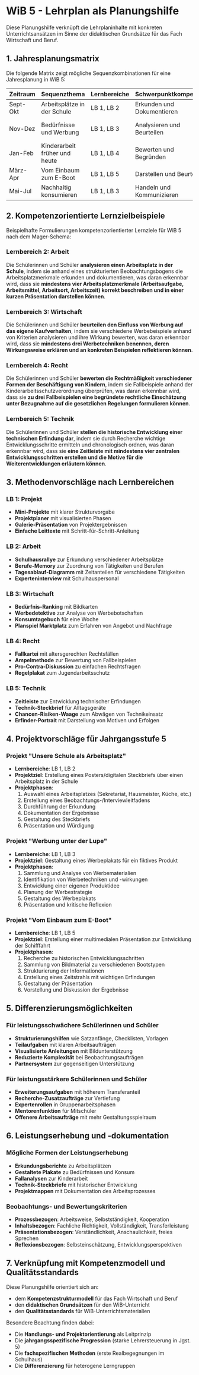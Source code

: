 # WiB 5 - Lehrplan als Planungshilfe

Diese Planungshilfe verknüpft die Lehrplaninhalte mit konkreten Unterrichtsansätzen im Sinne der didaktischen Grundsätze für das Fach Wirtschaft und Beruf.

## 1. Jahresplanungsmatrix

Die folgende Matrix zeigt mögliche Sequenzkombinationen für eine Jahresplanung in WiB 5:

| Zeitraum | Sequenzthema | Lernbereiche | Schwerpunktkompetenz | Verknüpfungspotenzial |
|----------|--------------|--------------|----------------------|------------------------|
| Sept-Okt | Arbeitsplätze in der Schule | LB 1, LB 2 | Erkunden und Dokumentieren | GPG (Schule als Lern- und Arbeitsort) |
| Nov-Dez | Bedürfnisse und Werbung | LB 1, LB 3 | Analysieren und Beurteilen | Deutsch (Werbetexte), Kunst (Werbegestaltung) |
| Jan-Feb | Kinderarbeit früher und heute | LB 1, LB 4 | Bewerten und Begründen | GPG (Industrialisierung, Kinderalltag) |
| März-Apr | Vom Einbaum zum E-Boot | LB 1, LB 5 | Darstellen und Beurteilen | Werken (einfache Modelle) |
| Mai-Jul | Nachhaltig konsumieren | LB 1, LB 3 | Handeln und Kommunizieren | Ernährung und Soziales (Einkauf, Lebensmittel) |

## 2. Kompetenzorientierte Lernzielbeispiele

Beispielhafte Formulierungen kompetenzorientierter Lernziele für WiB 5 nach dem Mager-Schema:

### Lernbereich 2: Arbeit
Die Schülerinnen und Schüler **analysieren einen Arbeitsplatz in der Schule**, indem sie anhand eines strukturierten Beobachtungsbogens die Arbeitsplatzmerkmale erkunden und dokumentieren, was daran erkennbar wird, dass sie **mindestens vier Arbeitsplatzmerkmale (Arbeitsaufgabe, Arbeitsmittel, Arbeitsort, Arbeitszeit) korrekt beschreiben und in einer kurzen Präsentation darstellen können**.

### Lernbereich 3: Wirtschaft
Die Schülerinnen und Schüler **beurteilen den Einfluss von Werbung auf das eigene Kaufverhalten**, indem sie verschiedene Werbebeispiele anhand von Kriterien analysieren und ihre Wirkung bewerten, was daran erkennbar wird, dass sie **mindestens drei Werbetechniken benennen, deren Wirkungsweise erklären und an konkreten Beispielen reflektieren können**.

### Lernbereich 4: Recht
Die Schülerinnen und Schüler **bewerten die Rechtmäßigkeit verschiedener Formen der Beschäftigung von Kindern**, indem sie Fallbeispiele anhand der Kinderarbeitsschutzverordnung überprüfen, was daran erkennbar wird, dass sie **zu drei Fallbeispielen eine begründete rechtliche Einschätzung unter Bezugnahme auf die gesetzlichen Regelungen formulieren können**.

### Lernbereich 5: Technik
Die Schülerinnen und Schüler **stellen die historische Entwicklung einer technischen Erfindung dar**, indem sie durch Recherche wichtige Entwicklungsschritte ermitteln und chronologisch ordnen, was daran erkennbar wird, dass sie **eine Zeitleiste mit mindestens vier zentralen Entwicklungsschritten erstellen und die Motive für die Weiterentwicklungen erläutern können**.

## 3. Methodenvorschläge nach Lernbereichen

### LB 1: Projekt
- **Mini-Projekte** mit klarer Strukturvorgabe
- **Projektplaner** mit visualisierten Phasen
- **Galerie-Präsentation** von Projektergebnissen
- **Einfache Leittexte** mit Schritt-für-Schritt-Anleitung

### LB 2: Arbeit
- **Schulhausrallye** zur Erkundung verschiedener Arbeitsplätze
- **Berufe-Memory** zur Zuordnung von Tätigkeiten und Berufen
- **Tagesablauf-Diagramm** mit Zeitanteilen für verschiedene Tätigkeiten
- **Experteninterview** mit Schulhauspersonal

### LB 3: Wirtschaft
- **Bedürfnis-Ranking** mit Bildkarten
- **Werbedetektive** zur Analyse von Werbebotschaften
- **Konsumtagebuch** für eine Woche
- **Planspiel Marktplatz** zum Erfahren von Angebot und Nachfrage

### LB 4: Recht
- **Fallkartei** mit altersgerechten Rechtsfällen
- **Ampelmethode** zur Bewertung von Fallbeispielen
- **Pro-Contra-Diskussion** zu einfachen Rechtsfragen
- **Regelplakat** zum Jugendarbeitsschutz

### LB 5: Technik
- **Zeitleiste** zur Entwicklung technischer Erfindungen
- **Technik-Steckbrief** für Alltagsgeräte
- **Chancen-Risiken-Waage** zum Abwägen von Technikeinsatz
- **Erfinder-Portrait** mit Darstellung von Motiven und Erfolgen

## 4. Projektvorschläge für Jahrgangsstufe 5

### Projekt "Unsere Schule als Arbeitsplatz"
- **Lernbereiche**: LB 1, LB 2
- **Projektziel**: Erstellung eines Posters/digitalen Steckbriefs über einen Arbeitsplatz in der Schule
- **Projektphasen**:
  1. Auswahl eines Arbeitsplatzes (Sekretariat, Hausmeister, Küche, etc.)
  2. Erstellung eines Beobachtungs-/Interviewleitfadens
  3. Durchführung der Erkundung
  4. Dokumentation der Ergebnisse
  5. Gestaltung des Steckbriefs
  6. Präsentation und Würdigung

### Projekt "Werbung unter der Lupe"
- **Lernbereiche**: LB 1, LB 3
- **Projektziel**: Gestaltung eines Werbeplakats für ein fiktives Produkt
- **Projektphasen**:
  1. Sammlung und Analyse von Werbematerialien
  2. Identifikation von Werbetechniken und -wirkungen
  3. Entwicklung einer eigenen Produktidee
  4. Planung der Werbestrategie
  5. Gestaltung des Werbeplakats
  6. Präsentation und kritische Reflexion

### Projekt "Vom Einbaum zum E-Boot"
- **Lernbereiche**: LB 1, LB 5
- **Projektziel**: Erstellung einer multimedialen Präsentation zur Entwicklung der Schifffahrt
- **Projektphasen**:
  1. Recherche zu historischen Entwicklungsschritten
  2. Sammlung von Bildmaterial zu verschiedenen Bootstypen
  3. Strukturierung der Informationen
  4. Erstellung eines Zeitstrahls mit wichtigen Erfindungen
  5. Gestaltung der Präsentation
  6. Vorstellung und Diskussion der Ergebnisse

## 5. Differenzierungsmöglichkeiten

### Für leistungsschwächere Schülerinnen und Schüler
- **Strukturierungshilfen** wie Satzanfänge, Checklisten, Vorlagen
- **Teilaufgaben** mit klaren Arbeitsaufträgen
- **Visualisierte Anleitungen** mit Bildunterstützung
- **Reduzierte Komplexität** bei Beobachtungsaufträgen
- **Partnersystem** zur gegenseitigen Unterstützung

### Für leistungsstärkere Schülerinnen und Schüler
- **Erweiterungsaufgaben** mit höherem Transferanteil
- **Recherche-Zusatzaufträge** zur Vertiefung
- **Expertenrollen** in Gruppenarbeitsphasen
- **Mentorenfunktion** für Mitschüler
- **Offenere Arbeitsaufträge** mit mehr Gestaltungsspielraum

## 6. Leistungserhebung und -dokumentation

### Mögliche Formen der Leistungserhebung
- **Erkundungsberichte** zu Arbeitsplätzen
- **Gestaltete Plakate** zu Bedürfnissen und Konsum
- **Fallanalysen** zur Kinderarbeit
- **Technik-Steckbriefe** mit historischer Entwicklung
- **Projektmappen** mit Dokumentation des Arbeitsprozesses

### Beobachtungs- und Bewertungskriterien
- **Prozessbezogen**: Arbeitsweise, Selbstständigkeit, Kooperation
- **Inhaltsbezogen**: Fachliche Richtigkeit, Vollständigkeit, Transferleistung
- **Präsentationsbezogen**: Verständlichkeit, Anschaulichkeit, freies Sprechen
- **Reflexionsbezogen**: Selbsteinschätzung, Entwicklungsperspektiven

## 7. Verknüpfung mit Kompetenzmodell und Qualitätsstandards

Diese Planungshilfe orientiert sich an:
- dem **Kompetenzstrukturmodell** für das Fach Wirtschaft und Beruf
- den **didaktischen Grundsätzen** für den WiB-Unterricht
- den **Qualitätsstandards** für WiB-Unterrichtsmaterialien

Besondere Beachtung finden dabei:
- Die **Handlungs- und Projektorientierung** als Leitprinzip
- Die **jahrgangsspezifische Progression** (starke Lehrersteuerung in Jgst. 5)
- Die **fachspezifischen Methoden** (erste Realbegegnungen im Schulhaus)
- Die **Differenzierung** für heterogene Lerngruppen